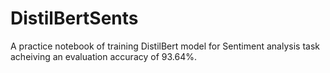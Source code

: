# DistilBertSents

A practice notebook of training DistilBert model for Sentiment analysis task acheiving an evaluation accuracy of 93.64%.
